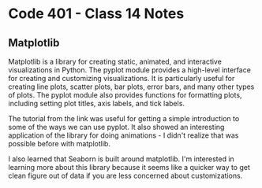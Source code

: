 # Code 401 - Class 14 Notes

## Matplotlib

Matplotlib is a library for creating static, animated, and interactive visualizations in Python. The pyplot module provides a high-level interface for creating and customizing visualizations. It is particularly useful for creating line plots, scatter plots, bar plots, error bars, and many other types of plots. The pyplot module also provides functions for formatting plots, including setting plot titles, axis labels, and tick labels.

The tutorial from the link was useful for getting a simple introduction to some of the ways we can use pyplot.
It also showed an interesting application of the library for doing animations - I didn't realize that was possible before with matplotlib.

I also learned that Seaborn is built around matplotlib. I'm interested in learning more about this library because it seems like a quicker way to get clean figure out of data if you are less concerned about customizations.